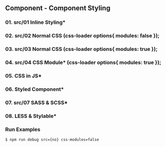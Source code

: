 ## Component - Component Styling

### 01. src/01 Inline Styling*
### 02. src/02 Normal CSS (css-loader options{ modules: false });
### 03. src/03 Normal CSS (css-loader options{ modules: true });
### 04. src/04 CSS Module* (css-loader options{ modules: true });
### 05. CSS in JS*
### 06. Styled Component*
### 07. src/07 SASS & SCSS*
### 08. LESS & Stylable*

### Run Examples
```bash
$ npm run debug src={no} css-modules=false
```
